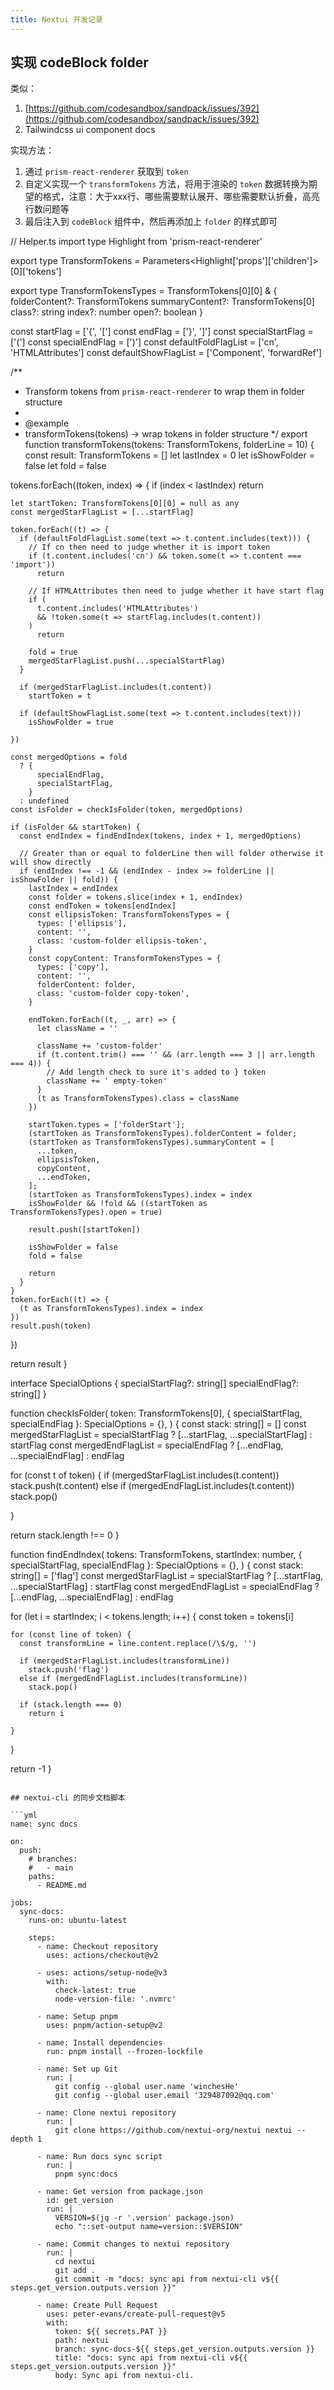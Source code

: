 ```yaml
---
title: Nextui 开发记录
---
```


## 实现 codeBlock folder

类似：

1. [https://github.com/codesandbox/sandpack/issues/392](https://github.com/codesandbox/sandpack/issues/392)
2. Tailwindcss ui component docs

实现方法：

1. 通过 `prism-react-renderer` 获取到 `token`
2. 自定义实现一个 `transformTokens` 方法，将用于渲染的 `token` 数据转换为期望的格式，注意：大于xxx行、哪些需要默认展开、哪些需要默认折叠，高亮行数问题等
3. 最后注入到 `codeBlock` 组件中，然后再添加上 `folder` 的样式即可

// Helper.ts
import type Highlight from 'prism-react-renderer'

export type TransformTokens = Parameters<Highlight['props']['children']>[0]['tokens']

export type TransformTokensTypes = TransformTokens[0][0] & {
  folderContent?: TransformTokens
  summaryContent?: TransformTokens[0]
  class?: string
  index?: number
  open?: boolean
}

const startFlag = ['{', '[']
const endFlag = ['}', ']']
const specialStartFlag = ['(']
const specialEndFlag = [')']
const defaultFoldFlagList = ['cn', 'HTMLAttributes']
const defaultShowFlagList = ['Component', 'forwardRef']

/**
 * Transform tokens from `prism-react-renderer` to wrap them in folder structure
 *
 * @example
 * transformTokens(tokens) -> wrap tokens in folder structure
 */
export function transformTokens(tokens: TransformTokens, folderLine = 10) {
  const result: TransformTokens = []
  let lastIndex = 0
  let isShowFolder = false
  let fold = false

  tokens.forEach((token, index) => {
    if (index < lastIndex)
      return

    let startToken: TransformTokens[0][0] = null as any
    const mergedStarFlagList = [...startFlag]

    token.forEach((t) => {
      if (defaultFoldFlagList.some(text => t.content.includes(text))) {
        // If cn then need to judge whether it is import token
        if (t.content.includes('cn') && token.some(t => t.content === 'import'))
          return

        // If HTMLAttributes then need to judge whether it have start flag
        if (
          t.content.includes('HTMLAttributes')
          && !token.some(t => startFlag.includes(t.content))
        )
          return

        fold = true
        mergedStarFlagList.push(...specialStartFlag)
      }

      if (mergedStarFlagList.includes(t.content))
        startToken = t

      if (defaultShowFlagList.some(text => t.content.includes(text)))
        isShowFolder = true

    })

    const mergedOptions = fold
      ? {
          specialEndFlag,
          specialStartFlag,
        }
      : undefined
    const isFolder = checkIsFolder(token, mergedOptions)

    if (isFolder && startToken) {
      const endIndex = findEndIndex(tokens, index + 1, mergedOptions)

      // Greater than or equal to folderLine then will folder otherwise it will show directly
      if (endIndex !== -1 && (endIndex - index >= folderLine || isShowFolder || fold)) {
        lastIndex = endIndex
        const folder = tokens.slice(index + 1, endIndex)
        const endToken = tokens[endIndex]
        const ellipsisToken: TransformTokensTypes = {
          types: ['ellipsis'],
          content: '',
          class: 'custom-folder ellipsis-token',
        }
        const copyContent: TransformTokensTypes = {
          types: ['copy'],
          content: '',
          folderContent: folder,
          class: 'custom-folder copy-token',
        }

        endToken.forEach((t, _, arr) => {
          let className = ''

          className += 'custom-folder'
          if (t.content.trim() === '' && (arr.length === 3 || arr.length === 4)) {
            // Add length check to sure it's added to } token
            className += ' empty-token'
          }
          (t as TransformTokensTypes).class = className
        })

        startToken.types = ['folderStart'];
        (startToken as TransformTokensTypes).folderContent = folder;
        (startToken as TransformTokensTypes).summaryContent = [
          ...token,
          ellipsisToken,
          copyContent,
          ...endToken,
        ];
        (startToken as TransformTokensTypes).index = index
        isShowFolder && !fold && ((startToken as TransformTokensTypes).open = true)

        result.push([startToken])

        isShowFolder = false
        fold = false

        return
      }
    }
    token.forEach((t) => {
      (t as TransformTokensTypes).index = index
    })
    result.push(token)
  })

  return result
}

interface SpecialOptions {
  specialStartFlag?: string[]
  specialEndFlag?: string[]
}

function checkIsFolder(
  token: TransformTokens[0],
  { specialStartFlag, specialEndFlag }: SpecialOptions = {},
) {
  const stack: string[] = []
  const mergedStarFlagList = specialStartFlag ? [...startFlag, ...specialStartFlag] : startFlag
  const mergedEndFlagList = specialEndFlag ? [...endFlag, ...specialEndFlag] : endFlag

  for (const t of token) {
    if (mergedStarFlagList.includes(t.content))
      stack.push(t.content)
    else if (mergedEndFlagList.includes(t.content))
      stack.pop()

  }

  return stack.length !== 0
}

function findEndIndex(
  tokens: TransformTokens,
  startIndex: number,
  { specialStartFlag, specialEndFlag }: SpecialOptions = {},
) {
  const stack: string[] = ['flag']
  const mergedStarFlagList = specialStartFlag ? [...startFlag, ...specialStartFlag] : startFlag
  const mergedEndFlagList = specialEndFlag ? [...endFlag, ...specialEndFlag] : endFlag

  for (let i = startIndex; i < tokens.length; i++) {
    const token = tokens[i]

    for (const line of token) {
      const transformLine = line.content.replace(/\$/g, '')

      if (mergedStarFlagList.includes(transformLine))
        stack.push('flag')
      else if (mergedEndFlagList.includes(transformLine))
        stack.pop()

      if (stack.length === 0)
        return i

    }
  }

  return -1
}
```

## nextui-cli 的同步文档脚本

```yml
name: sync docs

on:
  push:
    # branches:
    #   - main
    paths:
      - README.md

jobs:
  sync-docs:
    runs-on: ubuntu-latest

    steps:
      - name: Checkout repository
        uses: actions/checkout@v2

      - uses: actions/setup-node@v3
        with:
          check-latest: true
          node-version-file: '.nvmrc'

      - name: Setup pnpm
        uses: pnpm/action-setup@v2

      - name: Install dependencies
        run: pnpm install --frozen-lockfile
        
      - name: Set up Git
        run: |
          git config --global user.name 'winchesHe'
          git config --global user.email '329487092@qq.com'

      - name: Clone nextui repository
        run: |
          git clone https://github.com/nextui-org/nextui nextui --depth 1

      - name: Run docs sync script
        run: |
          pnpm sync:docs

      - name: Get version from package.json
        id: get_version
        run: |
          VERSION=$(jq -r '.version' package.json)
          echo "::set-output name=version::$VERSION"

      - name: Commit changes to nextui repository
        run: |
          cd nextui
          git add .
          git commit -m "docs: sync api from nextui-cli v${{ steps.get_version.outputs.version }}"

      - name: Create Pull Request
        uses: peter-evans/create-pull-request@v5
        with:
          token: ${{ secrets.PAT }}
          path: nextui
          branch: sync-docs-${{ steps.get_version.outputs.version }}
          title: "docs: sync api from nextui-cli v${{ steps.get_version.outputs.version }}"
          body: Sync api from nextui-cli.
```
